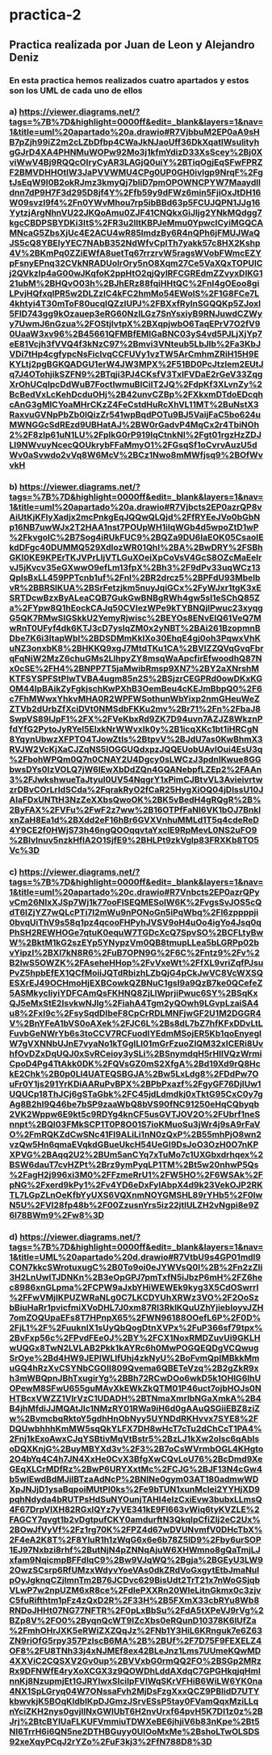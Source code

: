 # practica-2
## Practica realizada por Juan de Leon y Alejandro Deniz
### En esta practica hemos realizados cuatro apartados y estos son los UML de cada uno de ellos
### a) https://viewer.diagrams.net/?tags=%7B%7D&highlight=0000ff&edit=_blank&layers=1&nav=1&title=uml%20apartado%20a.drawio#R7VjbbuM2EP0aA9sHB7pZjh99iZ2m2cLZbDfbp4CWaJkNJaoUff36DkXqatlWsulityhgGJrD4XA4PHNMuWOPw92Mo3j1kfmYdizD33XsScey%2Bj0XviWwV4Bj9RQQcOIryCyAR3LAGjQ0uiY%2BTiqOgjEqSFwFPRZF2BMVDHHOtlW3JaPVVWMU4CPg0UP0GH0ivlgp9NrqF%2FgtJsEqW9l0B2okRJmz3kmyQj7bliD7pmOPOWNCPYW7Maaydlldnn7dP9H7F3d295D8jf4Y%2Ffb59y9dFWz6min5FjiOxJtDH16W09svzl9f4%2Fn0YWvMhou7rp5ibBBd63p5FCUJQPN1JJg16YytzjArgNhnVU22JKQoAmu0ZJF41CNQkxGiJIjg2YNkMQdgg7kgcCBDPSBYDKi3ItS%2FR3u2lltKBPJeMmu0YpwcICyiMGQCAMNcaG5ZbsXjUc4E2ACU4wR85lmdzBy6R4nQPh6jFMUJWaQJS5cQ8YBEIyYEC7NAbB352NdWfvCpITh7yakk57c8HX2Kshp4V%2BKmPq0ZZiEWfA8uetTq67rrzrvW5ragsWVobFWmcEZYpFsnyEPnq32CVkNRADUolrOry5nO8Xqm27Ce5VaXQxTOPUICj2QVkzIp4aG00wJKqfoK2ppHtO2qjQylRFCGREdmZZvyxDIKG121ubM%2BHQvO03h%2BJhERz88fqiHHtQC%2FnI4gOEoo8giLPvjHQfxqlPR5w2DLZzIC4kFC2hmMo54EWolS%2F1G8FCe7L4khtyi4T30mToF80ucqIQZzIUPJ%2FBXxfRylnSGQQKp5ZJoxI5FID743gg9kOzauep3eRG60NzILGz7SnYsxiyB9RNJuwdCZWyy7UwmJ6nGzua%2FOStjlvtpX%2BXqpjwbO6TaqEPrV7O2fV90UaaW3xv96%2B45661QFMBfEMlGaBNC03yS4vd5PJLjXjYp7eE81Vcjh3fVVQ4f3kNzC97%2Bmvi3VNteub5LbJlb%2Fa3KbJVDi7tHp4cgfypcNsFiclvqCCFUVy1vzTW5ArCmhmZRiH15H9EKYLtj2pgBGKQADGU1erW4JW3MPX%2F51BD0PcJtzlem2EUtJq7J4OTohjikSZFN9%2BTqji3PJ4CKsfV3TxIFVDaE2rGeV33ZqgXrOhUCqIpcDdWuB7FoctlwmuBICiIT2JQ%2FdpKf3XLvnZy%2BcBedVxLcKehDcduOHj%2B42unvCZBp%2FXkxmDTdoEDcqhcAnG3gMlCYoaMHrCKzZ4FeCstdHuRcXhVL11MT%2BuNstX3RaxvuGVNpPbZb0lQizZr541wpBqdPOTu9BJ5VaijFaC5bo624uMWNGGcSdREzd9UBHatAJ%2BW0rGadvP4MqCx2r4TbiNOh2%2F8zlp61uN1LU%2FplkG0rP919lqCtnkNl%2Fgt01rgzHzZDJLl9NWvuyNcecQOUkrybFFaMmyO1%2FGsqSf1oCvrvAuzU5dWv0aSvwdo2vVq8W6McV%2BCz1Nwo8mMWfjsq9%2BOfWvvkH
### b) https://viewer.diagrams.net/?tags=%7B%7D&highlight=0000ff&edit=_blank&layers=1&nav=1&title=uml%20apartado%20a.drawio#R7Vjbcts2EP0azrQP8vAiUtKjKFlyXadjx2mcPnkgEqJQQwQLQjd%2FfRYEeJVo0bGbNp16NB7uwWJx2T2HAA1nst7POUpWH1iIqWGb4d5wpoZtD1wP%2FkvgoIC%2B7Sog4iRUkFUC9%2BQZa9DU6IaEOK05CsaoIEkdDFgc40DUMMQ529XdlozWR01QhI%2BA%2BwDRY%2FSBhGKl0KE9KPErTKJVPrLljVTLGuXOeiXpCoVsV4GcS8OZcMaEelrvJ5jKvcv35eGXwwO9efLm13fpX%2Bh3%2F9dPv33uqWCz13QplsBxLL459PPTcnb1uf%2Fnl%2BR2drcz5%2BPFdU93MbeIbvR%2BBRSlKUA%2BSrFetzjkm5nuyJqiGCx%2FyWJxr1tgK3xESRTDcwBzxByALeaCQB7GukGwBNBgRWh4gw5sI1eSChQ85Za%2FYpw8Q1hEockCAJq50CVlezWPe9kTYBNQjlPwuc23xyqgG5QK7RMwSlGSkkU2YemyRjwisc%2BEYOs8ENvEIQ61VeQ7MwRnT0UFyf4dk6KTJ3cD7yslqZM0x2yNBT%2BAi261BzopmnBDbe7K6i3ItapWbl%2BDSDMmKkIXo30EhqE4gj0oh3PqwxVhKuNZ3onxbK8%2BHKKQ9xgJ7MtdTKu1CA%2BVlZZQVqGvqFbrqFqNiW2MzZ6chuGMs2LlhpyZY8msqWaApcfirEfwoodhQ87Nx0cSE%2FH4%2BNPP7T5jaMwibRmsp9XN7%2BY2aXNrshMKTFSYSPFStPIwTVBA4ugm85n2S%2BSjzrCEGPRd0owDKxKGOM44IpBAikZyFgkjschKwPXhB3OemBeu4cKEJmBbpQ0%2F6c7FhMWwxYhkvMHA0R2WPFWSothunWbYixp2nmGHeuWeZZTVb2dUrbZfXciDVt0NMSdbFKKu2mv%2Br71%2Fn%2FbaJ8SwpVS89lJpF1%2FX%2FVeKbxRd9ZK7D94uvn7AZJZ8WkznPfdYfG2PytoJyRYeI5ElxkNrWWvxIk0y%2B1icqXKc1bt1iHRCgN8YqynUbwzXFPTO4TJowZtIs%2BtpvV%2BJdU7as0KwBhmX3RVJW2VcKjXaCJZqNS5IOGGUQdxpzJQQEUobUAvlOui4EsU3q%2FbohWPQm0Q7n0CNAY2U4Dgcy0sLWCzJ3pdnlKwue8GGbwsDYs0IzVOLQ7jW6IEwXbDdZQn4GQANebpfLZEp2%2FAAn3%2FJwkshwueTaJtyul0UV54NqgrY1xPimCJBtvVL3AvieivrtwzrDBvCOrLrIdSCda%2FqrakRyO2fCaR25HygXiOQ04jDlssU10JAIaFDxUNTtH3NzZeXXbsQwoOK%2BK5vBedH4gRQgR%2B%2ByFAX%2FVFu%2FwF2z7ww%2B16OTPfFaNI6VK1bOJ7BnklxnZaH8Ea1d%2BXdd2eF16hBr6GVXVnhuMMLd1T5q4cdeReD4Y9CE2f0HWjS73h46ngQOOqqvtaYxclE9RpMevL0NS2uFO9%2BIvlnuv5nzkHfIA2O1SjfE9%2BHLPt9zkVglp83FRXKb8TO5Vc%3D
### c) https://viewer.diagrams.net/?tags=%7B%7D&highlight=0000ff&edit=_blank&layers=1&nav=1&title=uml%20apartado%20c.drawio#R7Vnbcts2EP0azrQPyvCm26NIxXJSp7Wj1k77ooFISEQMESoIW6K%2FvgsSvJOS5cQdT6IZjYZ7wQLcPTi7I2mWu9nPONoGn5iPqWbq%2Fl6zppppji0bvqUiThV9s58q1pz4qcooFHPyhJVSV9oH4uOo4igYo4Jsq0qPhSH2REWHOGe7qtuK0equW7TGDcXcQ7SpvSO%2BCFLtyBwW%2BktM1kG2szEYp5YNypzVm0QB8tmupLLea5bLGRPp02bvYipzl%2BXl7kN8R6%2FuB7OPN9G%2F6C%2Fntz9%2Fv%2B2lwS5OWZK%2FAseheHHop%2FvVxeWt%2FfXL9vriZqfPJsuPvZ5hpbEfEX1QCfMoiiJQTdRbizhLZbQjG4pCkJwVC8VcWXSQESXrEJ49OCHmoHjEXBCowkQZBNuC1gsI9a9QzB7ke0QCefeZ5ASMkycIiyiYDFCAmQsFKHNQ8ZjLlWprjiPwuc6SY%2BSqKxQJ5eMxStE2IsvkwNJlg%2FiahA4Tgm2yQOwh9LGvpLzaiSA4u8%2FxI9c%2FsySqdDIbeF8CpCrRDLMNFjwGF2U1M2DGGR4V%2BnYFeA1bVS0oAXek%2FJC6L%2Bs8dL7bZ7hfKFxDDvLtLFuvbGeNWrYb6s3toCCV7RCFuodIYEdmMSojER5Kb1qoEnyeglW7gVXNNbUJnE7vyaNo1kTGgILI01mGrFzuoZlQM32xICERi8UvhfOvDZxDqUQJ0xSvRCeioy3ySLi%2BSnymdqH5rHIlVQzWrmiCpoD4Pg4TtAkk0DK%2FQVsGZ0mS2XfgA%2Bd19Xd9rQ8HckE2Chk%2B0p0Ll4UATEQSBGJA%2Bw5LxLdg8%2FDdPw7OuFr0Y1js291YrKDiAARuPvBPX%2BPbPxazf%2FgyGF76DjIUw1UQUCp18ThJCj6gSTaGbk%2FC45jdLdmdkj0xTktG95CxC0y7gAg8B2hI9Q46be7bSP9zaaWbQ8bVS90fNC91250eHqCQbyqb2VK2Wppw6E9kt5c9RDYg4knCF5usGVTJOV2O%2FUbrf1neSnnpt%2BQl03FMkSCP1T0P8O01S7ioKMuoSu3jWr4j9sA9rFaVO%2FmRQKZdCwSNc41FI9ALiLi1nN0zQxP%2B55mhPjO8wn2vzQw5Hn6qmaEVqkdGBueUkcH54UeGI9DsJoO3OzH0O7nKPXPVG%2BAqq2U2%2BUm5anCYq7xTuMo7c1UXGbxdrhqex%2BSW6dauT7cvHZPt%2Brz9ymPyqLP1TM%2Bt5w20nhwP5Qs%2FagH2j996xi3M0%2FFzmeRrU1%2FW5HO%2F6WSAk%2FpNG%2Fxerd9kPy1%2Fv4YD6eDxFylAbpX4d9k23VekOJP2RKTL7LGpZLnOeKfbYyUXS6VQXnmNOYGMSHL89rYHb5%2F0lwN5U%2FVI28fp48b%2F00ZzusnYrs5iz22jtlULZH2vNgpi8e9Z6l78BWm9%2Fw8%3D
### d) https://viewer.diagrams.net/?tags=%7B%7D&highlight=0000ff&edit=_blank&layers=1&nav=1&title=UML%20apartado%20d.drawio#R7VtbU9s4GP01mdl9CON7kkcSWrotuxugC%2B0To9oi0eJYWVsQ0l%2B%2Fn2zZli3H2LnUwITJDNKn%2B3eOpGPJ7pmTxfN5iJbzP6mH%2FZ6hec8986xnGLpma%2FCPW9aJxbYHiWEWEk9kyg3X5CdOSwrrI%2FFwVMjIKPUZWRaNLg0C7LKCDYUhXRWz3VO%2F2OoSzbBiuHaRr1pvicfmiXVoDHL7J0xm87Rl3RklKQuUZhYjiebIoyvJZH7omZOQUpaEFs8T7HPnpX65%2FWN96188OOefL6P%2F0D%2FjL1%2F%2FuuknlX1sUyQbQogDtnXVPx%2FuP366sf79tpx%2BvFxp56c%2FPvdFEe0J%2BY%2FCX1NoxRMDZuvUi9GKLHwUQGx8TwN2LVLAB2Pkk1kAYRc6h0MwPOGQEQDgVCQwugSrOye%2Bd4HW9JEPIWLIfUhj4zkNyU%2BoFvmQpIMBkkMmuGQ4hRzXvCSYNbCGOII809Qvema6QBETeVzq%2B2gZkR9xh3mWBQpnJBhTxugirYg%2BBh72RCwDOo6wkD5k1OHlG6IhUOPewM8SFwU655guMAvXkEWkZkQTM01P46uct7ojbHOJs0NHTBcxVWZZ1VlrVzC1UDADH%2BTNmaXmrIbNGaXmkA%2B4B4jhMfdiJJMQAtJIc1NMzRY01RWa9iH6d0gAAuQSGiiEBZ8ziZw%2BvmcbqRktoY5gdhHnObNyy5UYNDdRKHvvx7SYE8%2FDQUwbhhhKmMW5sqQkYLFX7DH8wHcT7cTu2dChCcT1PA4%2Fnj1kExoAwxCJqYSBtivMqVtBstr5%2BzLJ1kXw2oIsc6qAblsoDQXKnjG%2BuyMBYXd3v%2F3%2B7oCsWVrmbOGL4KHgto2O4bYq4C4h7JN4XxHe0CvX3BfgXwCQvLoU76%2BcDmd9XeGEqXLCrMDfRz%2BwP6URYXxtMc%2FCJG%2BJF13N4cGw4b5wIEwdBdMJilBTzaAdNcP%2BNINe0gym03AT180admwWDXpJNJjD1ysaBqpoiMUtPI0ks%2Fe9bTUN1xunMclei2YYHjXD9pqhNdyda4bRUTPsHdSuNYOunjTAHI4elzCxiEvw3bubxLLmsQ4F67DrpVlXH82RGxIQYz7yVE341kE9FI663vWiq6tyKVZLE%2FAGCY7qvgt1b2vDgtpufCKY0amdurftN3QkqIpCfiZIj2eC2Ux%2BOwJfVyVf%2Fz1rg70K%2FPZ4d67wDVUNvmfV0DHcTbX%2F4eA2K8T%2F8YluR1h1zWqG6x6e6b78Z5lD9%2Fby6urSOP1EJ97Nxbzi8rhf%2ButNjN4pZNNqAjuW6XHWmno8gQaTmjLJxfam9NqicmpBFFdlqC9%2Bw9VJqWQ%2Bgja%2BGEyU3LW92OwzSCsrp6RfUMzxWdyvYoeVAs0dkZRdVoGxgytEtbJmaNulpOyJgknqCZjImnTm2B76JCDvc629BisUdt2TrT21x7nWoGSjqbVLwP7w2npUZM6xR8ce%2FdIePXXRn20WleLitnGkmx0c3zjvC5fuRifthtm1pFz4zQxD2R%2F33H%2B5FXmX33cbRYu8Wb8RNDoJHHt07NG77NFTR%2F0pLxBbSu%2FdA5tXPeVJ9rVg%2BZp8V%2FO0%2ByqnQcWT9IZcXbs0eRQunD10378K6lUfZa%2FmhOHrJXK5eRWiZXZQqJz%2FNb1Y3HiL6KRnguk7e6Z63ZN9riOfG5rpy357PzlscB6MA%2B%2BUf%2F7D75F9FEXELZ4OF8%2FU8TNh33j4xNJMEf8ex42BLeJnz1Lms7UUmeKQwMD4XXViC2CQSXV2Gv0up%2BVVxbG0rmQQ2FO%2BSGp2MRzRx9DFNWfE4ryXoXCGX3z9QOWDhLddAXdqC7GPGHkqjqHmInnKj8NzupmjEt1GJRYlwxSlciIpFVlWqSKrVFHiB6WiLW6YK0na4NX1SpLGryq04W7ONssaFvh2MjDsFzgXxxQCZ9PBlidD7UTYkbwvkjK5BOqKldbIKpDJGmzJSrvESsP5tay0FVamQqxMziLLqnYciZKH2nys0gvjllNxGWlUbT6H2nvUrxf64pvH5K7DI1z0z%2BJrj%2BtcBYlUaFLKUFVmmiuTDWXeBE6jhjiV6b83nKpe%2Bt5NI6TrrH6i6QN5ne2DTHBGuyy0UIOoMxMe%2BshoLTwOLSDS92xeXqyPCqJ2rYZo%2FuF3kj3%2FfN788D8%3D
